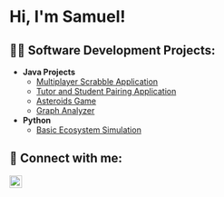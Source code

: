 <h1>Hi, I'm Samuel! 

<h2>👨‍💻 Software Development Projects:</h2>

- <b>Java Projects</b>
  - [Multiplayer Scrabble Application](https://github.com/coxioxi/Scrabble.java)
  - [Tutor and Student Pairing Application](https://github.com/coxioxi/Tutor-and-Student-Pairing.java)
  - [Asteroids Game](https://github.com/coxioxi/Asteroids.java)
  - [Graph Analyzer](https://github.com/coxioxi/Graph.java)
- <b>Python</b>
  - [Basic Ecosystem Simulation](https://github.com/coxioxi/Ecosystem-Simulation)

<h2> 🤳 Connect with me:</h2>

[<img align="left" alt="JoshMadakor | LinkedIn" width="22px" src="https://cdn.jsdelivr.net/npm/simple-icons@v3/icons/linkedin.svg" />][linkedin]

[linkedin]: https://www.linkedin.com/in/samuel-costa-667097319/

<!--
**joshmadakor1/joshmadakor1** is a ✨ _special_ ✨ repository because its `README.md` (this file) appears on your GitHub profile.

Here are some ideas to get you started:

- 🔭 I’m currently working on ...
- 🌱 I’m currently learning ...
- 👯 I’m looking to collaborate on ...
- 🤔 I’m looking for help with ...
- 💬 Ask me about ...
- 📫 How to reach me: ...
- 😄 Pronouns: ...
- ⚡ Fun fact: ...
-->
